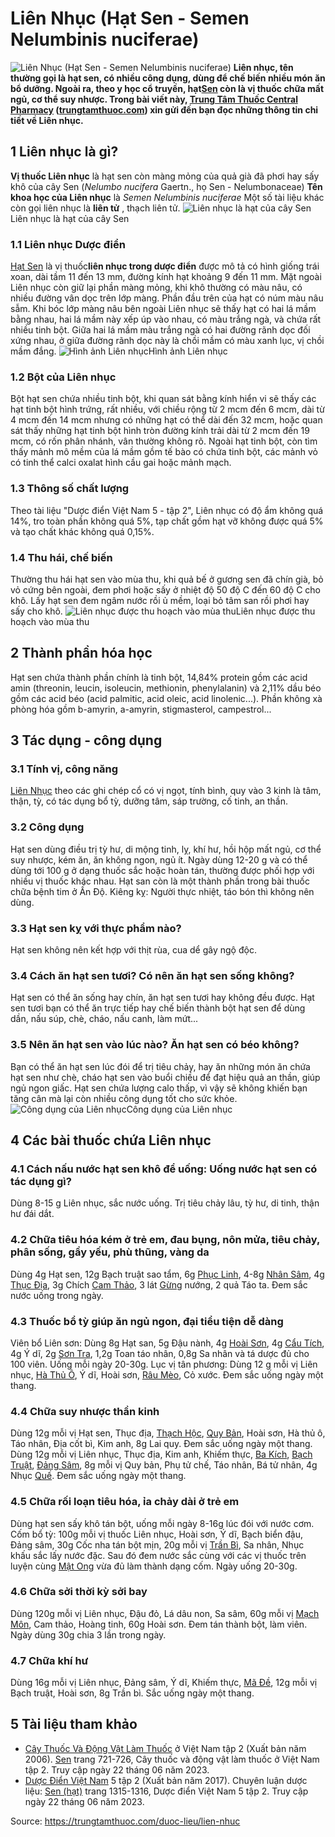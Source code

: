 # Liên Nhục (Hạt Sen - Semen Nelumbinis nuciferae)

![Liên Nhục \(Hạt Sen - Semen Nelumbinis nuciferae\)](https://trungtamthuoc.com/images/others/lien-nhuc-1-3063.jpg)
**Liên nhục, tên thường gọi là hạt sen, có nhiều công dụng, dùng để chế biến nhiều món ăn bổ dưỡng. Ngoài ra, theo y học cổ truyền, hạt[Sen](https://trungtamthuoc.com/hoat-chat/sen "Sen") còn là vị thuốc chữa mất ngủ, cơ thể suy nhược. Trong bài viết này, [Trung Tâm Thuốc Central Pharmacy](https://trungtamthuoc.com/ "Trung Tâm Thuốc Central Pharmacy") ([trungtamthuoc.com](https://trungtamthuoc.com/ "trungtamthuoc.com")) xin gửi đến bạn đọc những thông tin chi tiết về Liên nhục.**
##  1 Liên nhục là gì?
**Vị thuốc Liên nhục** là hạt sen còn màng mỏng của quả già đã phơi hay sấy khô của cây Sen (_Nelumbo nucifera_ Gaertn., họ Sen - Nelumbonaceae)
**Tên khoa học của Liên nhục** là _Semen Nelumbinis nuciferae_
Một số tài liệu khác còn gọi liên nhục là **liên tử** , thạch liên tử.
![Liên nhục là hạt của cây Sen](https://trungtamthuoc.com/images/item/lien-nhuc-2.jpg)Liên nhục là hạt của cây Sen
### 1.1 Liên nhục Dược điển
[Hạt Sen](https://trungtamthuoc.com/duoc-lieu/lien-nhuc "Hạt Sen") là vị thuốc**liên nhục trong dược điển** được mô tả có hình giống trái xoan, dài tầm 11 đến 13 mm, đường kính hạt khoảng 9 đến 11 mm. Mặt ngoài Liên nhục còn giữ lại phần màng mỏng, khi khô thường có màu nâu, có nhiều đường vân dọc trên lớp màng. Phần đầu trên của hạt có núm màu nâu sẫm.
Khi bóc lớp màng nâu bên ngoài Liên nhục sẽ thấy hạt có hai lá mầm bằng nhau, hai lá mầm này xếp úp vào nhau, có màu trắng ngà, và chứa rất nhiều tinh bột.
Giữa hai lá mầm màu trắng ngà có hai đường rãnh dọc đối xứng nhau, ở giữa đường rãnh dọc này là chồi mầm có màu xanh lục, vị chồi mầm đắng.
![Hình ảnh Liên nhục](https://trungtamthuoc.com/images/item/lien-nhuc-4.jpg)Hình ảnh Liên nhục
### 1.2 Bột của Liên nhục
Bột hạt sen chứa nhiều tinh bột, khi quan sát bằng kính hiển vi sẽ thấy các hạt tinh bột hình trứng, rất nhiều, với chiều rộng từ 2 mcm đến 6 mcm, dài từ 4 mcm đến 14 mcm nhưng có những hạt có thể dài đến 32 mcm, hoặc quan sát thấy những hạt tinh bột hình tròn đường kính trải dài từ 2 mcm đến 19 mcm, có rốn phân nhánh, vân thường không rõ.
Ngoài hạt tinh bột, còn tìm thấy mảnh mô mềm của lá mầm gồm tế bào có chứa tinh bột, các mảnh vỏ có tinh thể calci oxalat hình cầu gai hoặc mảnh mạch.
### 1.3 Thông số chất lượng
Theo tài liệu "Dược điển Việt Nam 5 - tập 2", Liên nhục có độ ẩm không quá 14%, tro toàn phần không quá 5%, tạp chất gồm hạt vỡ không được quá 5% và tạo chất khác không quá 0,15%.
### 1.4 Thu hái, chế biến
Thường thu hái hạt sen vào mùa thu, khi quả bế ở gương sen đã chín già, bỏ vỏ cứng bên ngoài, đem phơi hoặc sấy ở nhiệt độ 50 độ C đến 60 độ C cho khô.
Lấy hạt sen đem ngâm nước rồi ủ mềm, loại bỏ tâm san rồi phơi hay sấy cho khô.
![Liên nhục được thu hoạch vào mùa thu](https://trungtamthuoc.com/images/item/lien-nhuc-3.jpg)Liên nhục được thu hoạch vào mùa thu
##  2 Thành phần hóa học
Hạt sen chứa thành phần chính là tinh bột, 14,84% protein gồm các acid amin (threonin, leucin, isoleucin, methionin, phenylalanin) và 2,11% dầu béo gồm các acid béo (acid palmitic, acid oleic, acid linolenic...). Phần không xà phòng hóa gồm b-amyrin, a-amyrin, stigmasterol, campestrol...
##  3 Tác dụng - công dụng
### 3.1 Tính vị, công năng
[Liên Nhục](https://trungtamthuoc.com/duoc-lieu/lien-nhuc "Liên Nhục") theo các ghi chép cổ có vị ngọt, tính bình, quy vào 3 kinh là tâm, thận, tỳ, có tác dụng bổ tỳ, dưỡng tâm, sáp trường, cố tinh, an thần.
### 3.2 Công dụng
Hạt sen dùng điều trị tỳ hư, di mộng tinh, lỵ, khí hư, hồi hộp mất ngủ, cơ thể suy nhược, kém ăn, ăn không ngon, ngủ ít.
Ngày dùng 12-20 g và có thể dùng tới 100 g ở dạng thuốc sắc hoặc hoàn tán, thường được phối hợp với nhiều vị thuốc khác nhau.
Hạt san còn là một thành phần trong bài thuốc chữa bệnh tim ở Ấn Độ.
Kiêng kỵ: Người thực nhiệt, táo bón thì không nên dùng.
### 3.3 Hạt sen kỵ với thực phẩm nào?
Hạt sen không nên kết hợp với thịt rùa, cua dể gây ngộ độc.
### 3.4 Cách ăn hạt sen tươi? Có nên ăn hạt sen sống không?
Hạt sen có thể ăn sống hay chín, ăn hạt sen tươi hay không đều được.
Hạt sen tươi bạn có thể ăn trực tiếp hay chế biến thành bột hạt sen để dùng dần, nấu súp, chè, cháo, nấu canh, làm mứt...
### 3.5 Nên ăn hạt sen vào lúc nào? Ăn hạt sen có béo không?
Bạn có thể ăn hạt sen lúc đói để trị tiêu chảy, hay ăn những món ăn chứa hạt sen như chè, cháo hạt sen vào buổi chiều để đạt hiệu quả an thần, giúp ngủ ngon giấc.
Hạt sen chứa lượng calo thấp, vì vậy sẽ không khiến bạn tăng cân mà lại còn nhiều công dụng tốt cho sức khỏe.
![Công dụng của Liên nhục](https://trungtamthuoc.com/images/item/lien-nhuc-5.jpg)Công dụng của Liên nhục
##  4 Các bài thuốc chứa Liên nhục
### 4.1 Cách nấu nước hạt sen khô để uống: Uống nước hạt sen có tác dụng gì?
Dùng 8-15 g Liên nhục, sắc nước uống. Trị tiêu chảy lâu, tỳ hư, di tinh, thận hư đái dắt.
### 4.2 Chữa tiêu hóa kém ở trẻ em, đau bụng, nôn mửa, tiêu chảy, phân sống, gầy yếu, phù thũng, vàng da
Dùng 4g Hạt sen, 12g Bạch truật sao tẩm, 6g [Phục Linh](https://trungtamthuoc.com/hoat-chat/phuc-linh "Phục Linh"), 4-8g [Nhân Sâm](https://trungtamthuoc.com/duoc-lieu/nhan-sam "Nhân Sâm"), 4g [Thục Địa](https://trungtamthuoc.com/hoat-chat/thuc-dia "Thục Địa"), 3g Chích [Cam Thảo](https://trungtamthuoc.com/duoc-lieu/cam-thao-32 "Cam Thảo"), 3 lát [Gừng](https://trungtamthuoc.com/hoat-chat/gung "Gừng") nướng, 2 quả Táo ta. Đem sắc nước uống trong ngày.
### 4.3 Thuốc bổ tỳ giúp ăn ngủ ngon, đại tiểu tiện dễ dàng
Viên bổ Liên sơn: Dùng 8g Hạt san, 5g Đậu nành, 4g [Hoài Sơn](https://trungtamthuoc.com/hoat-chat/hoai-son "Hoài Sơn"), 4g [Cẩu Tích](https://trungtamthuoc.com/duoc-lieu/cau-tich "Cẩu Tích"), 4g Ý dĩ, 2g [Sơn Tra](https://trungtamthuoc.com/hoat-chat/son-tra "Sơn Tra"), 1,2g Toan táo nhân, 0,8g Sa nhân và tá dược đủ cho 100 viên. Uống mỗi ngày 20-30g.
Lục vị tân phương: Dùng 12 g mỗi vị Liên nhục, [Hà Thủ Ô](https://trungtamthuoc.com/duoc-lieu/ha-thu-o "Hà Thủ Ô"), Ý dĩ, Hoài sơn, [Râu Mèo](https://trungtamthuoc.com/hoat-chat/rau-meo "Râu Mèo"), Cỏ xước. Đem sắc uống ngày một thang.
### 4.4 Chữa suy nhược thần kinh
Dùng 12g mỗi vị Hạt sen, Thục địa, [Thạch Hộc](https://trungtamthuoc.com/hoat-chat/thach-hoc "Thạch Hộc"), [Quy Bản](https://trungtamthuoc.com/hoat-chat/quy-ban "Quy Bản"), Hoài sơn, Hà thủ ô, Táo nhân, Địa cốt bì, Kim anh, 8g Lai quy. Đem sắc uống ngày một thang.
Dùng 12g mỗi vị Liên nhục, Thục địa, Kim anh, Khiếm thực, [Ba Kích](https://trungtamthuoc.com/duoc-lieu/ba-kich-27 "Ba Kích"), [Bạch Truật](https://trungtamthuoc.com/duoc-lieu/bach-truat-46 "Bạch Truật"), [Đảng Sâm](https://trungtamthuoc.com/duoc-lieu/dang-sam "Đảng Sâm"), 8g mỗi vị Quy bản, Phụ tử chế, Táo nhân, Bá tử nhân, 4g Nhục [Quế](https://trungtamthuoc.com/hoat-chat/que "Quế"). Đem sắc uống ngày một thang.
### 4.5 Chữa rối loạn tiêu hóa, ỉa chảy dài ở trẻ em
Dùng hạt sen sấy khô tán bột, uống mỗi ngày 8-16g lúc đói với nước cơm.
Cốm bổ tỳ: 100g mỗi vị thuốc Liên nhục, Hoài sơn, Ý dĩ, Bạch biển đậu, Đảng sâm, 30g Cốc nha tán bột mịn, 20g mỗi vị [Trần Bì](https://trungtamthuoc.com/hoat-chat/tran-bi "Trần Bì"), Sa nhân, Nhục khấu sắc lấy nước đặc. Sau đó đem nước sắc cùng với các vị thuốc trên luyện cùng [Mật Ong](https://trungtamthuoc.com/hoat-chat/mat-ong "Mật Ong") vừa đủ làm thành dạng cốm. Ngày uống 20-30g.
### 4.6 Chữa sởi thời kỳ sởi bay
Dùng 120g mỗi vị Liên nhục, Đậu đỏ, Lá dâu non, Sa sâm, 60g mỗi vị [Mạch Môn](https://trungtamthuoc.com/duoc-lieu/mach-mon "Mạch Môn"), Cam thảo, Hoàng tinh, 60g Hoài sơn. Đem tán thành bột, làm viên. Ngày dùng 30g chia 3 lần trong ngày.
### 4.7 Chữa khí hư 
Dùng 16g mỗi vị Liên nhục, Đảng sâm, Ý dĩ, Khiếm thực, [Mã Đề](https://trungtamthuoc.com/hoat-chat/ma-de "Mã Đề"), 12g mỗi vị Bạch truật, Hoài sơn, 8g Trần bì. Sắc uống ngày một thang.
##  5 Tài liệu tham khảo
  * [Cây Thuốc Và Động Vật Làm Thuốc](https://trungtamthuoc.com/bai-viet/doc-online-va-tai-mien-phi-pdf-sach-cay-thuoc-va-dong-vat-lam-thuoc-o-viet-nam "Cây Thuốc Và Động Vật Làm Thuốc") ở Việt Nam tập 2 (Xuất bản năm 2006). [Sen](https://trungtamthuoc.com/upload/pdf/cay-thuoc-va-dong-vat-lam-thuoc-tap-2-trungtamthuoc.com.pdf#page=719) trang 721-726, Cây thuốc và động vật làm thuốc ở Việt Nam tập 2. Truy cập ngày 22 tháng 06 năm 2023.
  * [Dược Điển Việt Nam](https://trungtamthuoc.com/bai-viet/duoc-dien-viet-nam "Dược Điển Việt Nam") 5 tập 2 (Xuất bản năm 2017). Chuyên luận dược liệu: [Sen (hạt)](https://trungtamthuoc.com/upload/pdf/duoc-dien-5-tap-2.pdf) trang 1315-1316, Dược điển Việt Nam 5 tập 2. Truy cập ngày 22 tháng 06 năm 2023.




Source: https://trungtamthuoc.com/duoc-lieu/lien-nhuc